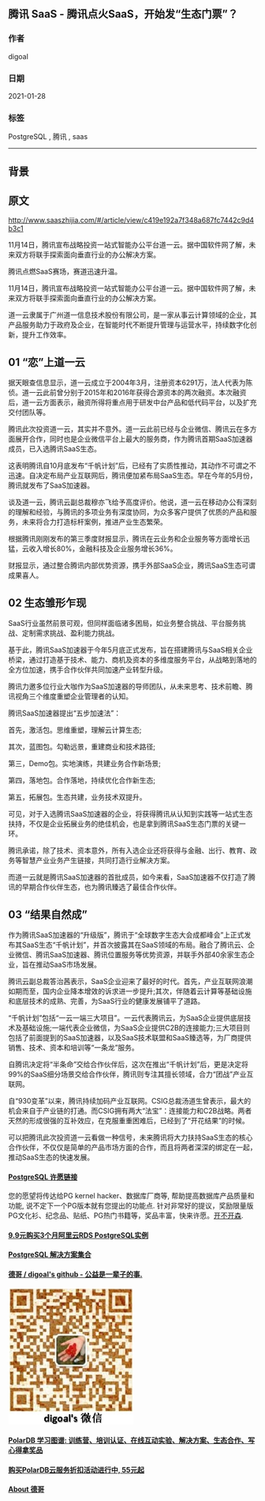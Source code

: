 ## 腾讯 SaaS - 腾讯点火SaaS，开始发“生态门票”？  
    
### 作者    
digoal    
    
### 日期    
2021-01-28     
    
### 标签    
PostgreSQL , 腾讯 , saas     
    
----    
    
## 背景    
## 原文    
http://www.saaszhijia.com/#/article/view/c419e192a7f348a687fc7442c9d4b3c1  
    
11月14日，腾讯宣布战略投资一站式智能办公平台道一云。据中国软件网了解，未来双方将联手探索面向垂直行业的办公解决方案。  
  
腾讯点燃SaaS赛场，赛道迅速升温。  
  
11月14日，腾讯宣布战略投资一站式智能办公平台道一云。据中国软件网了解，未来双方将联手探索面向垂直行业的办公解决方案。  
  
道一云隶属于广州道一信息技术股份有限公司，是一家从事云计算领域的企业，其产品服务助力于政府及企业，在智能时代不断提升管理与运营水平，持续数字化创新，提升工作效率。  
  
## 01 “恋”上道一云  
  
据天眼查信息显示，道一云成立于2004年3月，注册资本6291万，法人代表为陈侦。道一云此前曾分别于2015年和2016年获得合源资本的两次融资。本次融资后，道一云方面表示，融资所得将重点用于研发中台产品和低代码平台，以及扩充交付团队等。  
  
腾讯此次投资道一云，其实并不意外。道一云此前已经与企业微信、腾讯云在多方面展开合作，同时也是企业微信平台上最大的服务商，作为腾讯首期SaaS加速器成员，已入选腾讯SaaS生态。  
  
这表明腾讯自10月底发布“千帆计划”后，已经有了实质性推动，其动作不可谓之不迅速。自决定布局产业互联网后，腾讯便加紧布局SaaS生态。早在今年的5月份，腾讯就发布了SaaS加速器。  
  
谈及道一云，腾讯云副总裁穆亦飞给予高度评价。他说，道一云在移动办公有深刻的理解和经验，与腾讯的多项业务有深度协同，为众多客户提供了优质的产品和服务，未来将合力打造标杆案例，推进产业生态繁荣。  
  
根据腾讯刚刚发布的第三季度财报显示，腾讯在云业务和企业服务等方面增长迅猛，云收入增长80%，金融科技及企业服务增长36%。  
  
财报显示，通过整合腾讯内部优势资源，携手外部SaaS企业，腾讯SaaS生态可谓成果喜人。  
  
## 02 生态雏形乍现  
  
SaaS行业虽然前景可观，但同样面临诸多困局，如业务整合挑战、平台服务挑战、定制需求挑战、盈利能力挑战。  
  
基于此，腾讯SaaS加速器于今年5月底正式发布，旨在搭建腾讯与SaaS相关企业桥梁，通过打造基于技术、能力、商机及资本的多维度服务平台，从战略到落地的全方位加速，携手合作伙伴共同加速产业转型升级。  
  
腾讯力邀多位行业大咖作为SaaS加速器的导师团队，从未来思考、技术前瞻、腾讯视角三个维度重塑企业管理者的认知。  
  
腾讯SaaS加速器提出“五步加速法”：  
  
首先，激活包。思维重塑，理解云计算生态;  
  
其次，蓝图包。勾勒远景，重建商业和技术路径;  
  
第三，Demo包。实地演练，共建业务合作新场景;  
  
第四，落地包。合作落地，持续优化合作新生态;  
  
第五，拓展包。生态共建，业务技术双提升。  
  
可见，对于入选腾讯SaaS加速器的企业，将获得腾讯从认知到实践等一站式生态扶持，不仅是企业拓展业务的绝佳机会，也是拿到腾讯SaaS生态门票的关键一环。  
  
腾讯承诺，除了技术、资本意外，所有入选企业还将获得与金融、出行、教育、政务等智慧产业业务产生链接，共同打造行业解决方案。  
  
而道一云就是腾讯SaaS加速器的首批成员，如今来看，SaaS加速器不仅打造了腾讯的早期合作伙伴生态，也为腾讯臻选了最佳合作伙伴。  
  
## 03 “结果自然成”  
  
作为腾讯SaaS加速器的“升级版”，腾讯于“全球数字生态大会成都峰会”上正式发布其SaaS生态“千帆计划”，并首次披露其在SaaS领域的布局。融合了腾讯云、企业微信、腾讯SaaS加速器、腾讯位置服务等优势资源，并联手外部40余家生态企业，旨在推动SaaS市场发展。  
  
腾讯云副总裁答治茜表示，SaaS企业迎来了最好的时代。首先，产业互联网浪潮如期而至，国内企业降本增效的诉求进一步提升;其次，伴随着云计算等基础设施和底层技术的成熟、完善，为SaaS行业的健康发展铺平了道路。  
  
“千帆计划”包括“一云一端三大项目”。一云代表腾讯云，为SaaS企业提供底层技术及基础设施;一端代表企业微信，为SaaS企业提供C2B的连接能力;三大项目则包括了前面提到的SaaS加速器，以及SaaS技术联盟和SaaS臻选等，为厂商提供销售、技术、资本和培训等“一条龙”服务。  
  
自腾讯决定将“半条命”交给合作伙伴后，这次在推出“千帆计划”后，更是决定将99%的SaaS细分场景交给合作伙伴，腾讯则专注其擅长领域，合力“团战”产业互联网。  
  
自“930变革”以来，腾讯持续加码产业互联网。CSIG总裁汤道生曾表示，最大的机会来自于产业链的打通。而CSIG拥有两大“法宝”：连接能力和C2B战略。两者天然的形成很强的互补效应，在克服重重困难后，已经到了“开花结果”的时候。  
  
可以把腾讯此次投资道一云看做一种信号，未来腾讯将大力扶持SaaS生态的核心合作伙伴，不仅仅是简单的产品市场方面的合作，而且将两者深深的绑定在一起，推动SaaS生态的快速发展。  
    
    
  
#### [PostgreSQL 许愿链接](https://github.com/digoal/blog/issues/76 "269ac3d1c492e938c0191101c7238216")
您的愿望将传达给PG kernel hacker、数据库厂商等, 帮助提高数据库产品质量和功能, 说不定下一个PG版本就有您提出的功能点. 针对非常好的提议，奖励限量版PG文化衫、纪念品、贴纸、PG热门书籍等，奖品丰富，快来许愿。[开不开森](https://github.com/digoal/blog/issues/76 "269ac3d1c492e938c0191101c7238216").  
  
  
#### [9.9元购买3个月阿里云RDS PostgreSQL实例](https://www.aliyun.com/database/postgresqlactivity "57258f76c37864c6e6d23383d05714ea")
  
  
#### [PostgreSQL 解决方案集合](https://yq.aliyun.com/topic/118 "40cff096e9ed7122c512b35d8561d9c8")
  
  
#### [德哥 / digoal's github - 公益是一辈子的事.](https://github.com/digoal/blog/blob/master/README.md "22709685feb7cab07d30f30387f0a9ae")
  
  
![digoal's wechat](../pic/digoal_weixin.jpg "f7ad92eeba24523fd47a6e1a0e691b59")
  
  
#### [PolarDB 学习图谱: 训练营、培训认证、在线互动实验、解决方案、生态合作、写心得拿奖品](https://www.aliyun.com/database/openpolardb/activity "8642f60e04ed0c814bf9cb9677976bd4")
  
  
#### [购买PolarDB云服务折扣活动进行中, 55元起](https://www.aliyun.com/activity/new/polardb-yunparter?userCode=bsb3t4al "e0495c413bedacabb75ff1e880be465a")
  
  
#### [About 德哥](https://github.com/digoal/blog/blob/master/me/readme.md "a37735981e7704886ffd590565582dd0")
  
